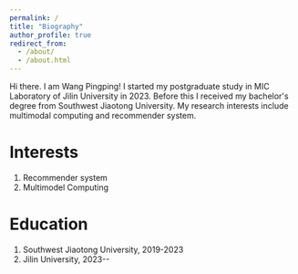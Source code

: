 ```yaml
---
permalink: /
title: "Biography"
author_profile: true
redirect_from: 
  - /about/
  - /about.html
---
```


Hi there. I am Wang Pingping! I started my postgraduate study in MIC Laboratory of Jilin University in 2023. Before this I received my bachelor's degree from Southwest Jiaotong University. My research interests include multimodal computing and recommender system.

Interests
======
1. Recommender system
2. Multimodel Computing

Education
======
1. Southwest Jiaotong University, 2019-2023
2. Jilin University, 2023--

